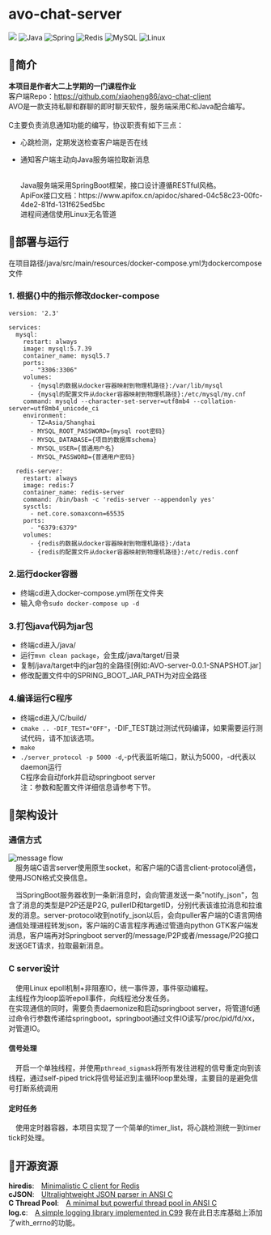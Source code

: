 # avo-chat-server

![](https://img.shields.io/badge/c-%2300599C.svg?style=for-the-badge&logo=&logoColor=white)
![Java](https://img.shields.io/badge/java-%23ED8B00.svg?style=for-the-badge&logo=java&logoColor=white)
![Spring](https://img.shields.io/badge/spring-%236DB33F.svg?style=for-the-badge&logo=spring&logoColor=white)
![Redis](https://img.shields.io/badge/redis-%23DD0031.svg?style=for-the-badge&logo=redis&logoColor=white)
![MySQL](https://img.shields.io/badge/mysql-%2300f.svg?style=for-the-badge&logo=mysql&logoColor=white)
![Linux](https://img.shields.io/badge/Linux-FCC624?style=for-the-badge&logo=linux&logoColor=black)<br>

## :pushpin:简介

**本项目是作者大二上学期的一门课程作业**<br>
客户端Repo：https://github.com/xiaoheng86/avo-chat-client
<br>
AVO是一款支持私聊和群聊的即时聊天软件，服务端采用C和Java配合编写。<br><br>
C主要负责消息通知功能的编写，协议职责有如下三点：

* 心跳检测，定期发送检查客户端是否在线

* 通知客户端主动向Java服务端拉取新消息


  
  <br>
  Java服务端采用SpringBoot框架，接口设计遵循RESTful风格。<br>
  ApiFox接口文档：https://www.apifox.cn/apidoc/shared-04c58c23-00fc-4de2-81fd-131f625ed5bc
  <br>
  进程间通信使用Linux无名管道

## :pushpin:部署与运行

在项目路径/java/src/main/resources/docker-compose.yml为dockercompose文件<br>

### 1. 根据{}中的指示修改docker-compose

```text
version: '2.3'

services:
  mysql:
    restart: always
    image: mysql:5.7.39
    container_name: mysql5.7
    ports:
      - "3306:3306"
    volumes:
      - {mysql的数据从docker容器映射到物理机路径}:/var/lib/mysql
      - {mysql的配置文件从docker容器映射到物理机路径}:/etc/mysql/my.cnf
    command: mysqld --character-set-server=utf8mb4 --collation-server=utf8mb4_unicode_ci
    environment:
      - TZ=Asia/Shanghai
      - MYSQL_ROOT_PASSWORD={mysql root密码}
      - MYSQL_DATABASE={项目的数据库schema}
      - MYSQL_USER={普通用户名}
      - MYSQL_PASSWORD={普通用户密码}

  redis-server:
    restart: always
    image: redis:7
    container_name: redis-server
    command: /bin/bash -c 'redis-server --appendonly yes'
    sysctls:
      - net.core.somaxconn=65535
    ports:
      - "6379:6379"
    volumes:
      - {redis的数据从docker容器映射到物理机路径}:/data
      - {redis的配置文件从docker容器映射到物理机路径}:/etc/redis.conf
```

### 2.运行docker容器

* 终端cd进入docker-compose.yml所在文件夹
* 输入命令`sudo docker-compose up -d`

### 3.打包java代码为jar包

* 终端cd进入/java/
* 运行`mvn clean package`，会生成/java/target/目录
* 复制/java/target中的jar包的全路径[例如:AVO-server-0.0.1-SNAPSHOT.jar]
* 修改配置文件中的SPRING_BOOT_JAR_PATH为对应全路径

### 4.编译运行C程序

* 终端cd进入/C/build/
* `cmake .. -DIF_TEST="OFF"`，-DIF_TEST跳过测试代码编译，如果需要运行测试代码，请不加该选项。
* `make`
* `./server_protocol -p 5000 -d`,-p代表监听端口，默认为5000，-d代表以daemon运行
  <br>C程序会自动fork并启动springboot server
  <br>注：参数和配置文件详细信息请参考下节。

## :pushpin:架构设计

### 通信方式

![message flow](https://github.com/xiaoheng86/avo-chat-server/blob/main/readme/messageflow.jpg)<br>
&emsp;服务端C语言server使用原生socket，和客户端的C语言client-protocol通信，使用JSON格式交换信息。<br>

&emsp;当SpringBoot服务器收到一条新消息时，会向管道发送一条"notify_json"，包含了消息的类型是P2P还是P2G, pullerID和targetID，分别代表该谁拉消息和拉谁发的消息。server-protocol收到notify_json以后，会向puller客户端的C语言网络通信处理进程转发json，客户端的C语言程序再通过管道向python GTK客户端发消息，客户端再对Springboot server的/message/P2P或者/message/P2G接口发送GET请求，拉取最新消息。
<br>

### C server设计

&emsp;使用Linux epoll机制+非阻塞IO，统一事件源，事件驱动编程。<br>
主线程作为loop监听epoll事件，向线程池分发任务。<br>
在实现通信的同时，需要负责daemonize和启动springboot server，将管道fd通过命令行参数传递给springboot，springboot通过文件IO读写/proc/pid/fd/xx，对管道IO。

#### 信号处理

&emsp;开启一个单独线程，并使用`pthread_sigmask`将所有发往进程的信号重定向到该线程，通过self-piped trick将信号延迟到主循环loop里处理，主要目的是避免信号打断系统调用<br>

#### 定时任务

&emsp;使用定时器容器，本项目实现了一个简单的timer_list，将心跳检测统一到timer tick时处理。<br>




## :pushpin:开源资源

**hiredis**:&emsp;[Minimalistic C client for Redis](https://github.com/redis/hiredis)<br>
**cJSON**:&emsp;[Ultralightweight JSON parser in ANSI C](https://github.com/DaveGamble/cJSON)<br>
**C Thread Pool**:&emsp;[A minimal but powerful thread pool in ANSI C](https://github.com/Pithikos/C-Thread-Pool)<br>
**log.c**:&emsp;[A simple logging library implemented in C99](https://github.com/rxi/log.c)&nbsp;我在此日志库基础上添加了with_errno的功能。
